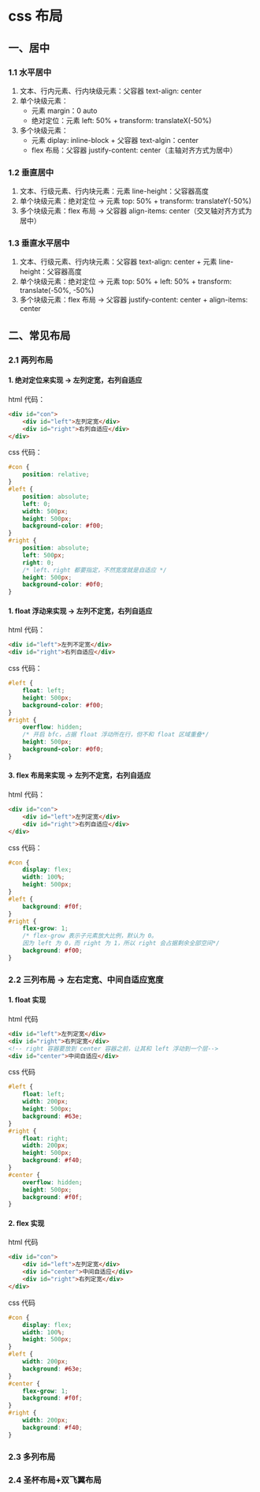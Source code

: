 # css 布局

## 一、居中

### 1.1 水平居中
1. 文本、行内元素、行内块级元素：父容器 text-align: center
2. 单个块级元素：
	+ 元素 margin：0 auto
	+ 绝对定位：元素 left: 50% + transform: translateX(-50%)
3. 多个块级元素：
	+ 元素 diplay: inline-block + 父容器 text-algin：center
	+ flex 布局：父容器 justify-content: center（主轴对齐方式为居中）

### 1.2 垂直居中
1. 文本、行级元素、行内块元素：元素 line-height：父容器高度
2. 单个块级元素：绝对定位 → 元素 top: 50% + transform: translateY(-50%)
3. 多个块级元素：flex 布局 → 父容器 align-items: center（交叉轴对齐方式为居中）

### 1.3 垂直水平居中
1. 文本、行级元素、行内块元素：父容器 text-align: center + 元素 line-height：父容器高度
2. 单个块级元素：绝对定位 → 元素 top: 50% + left: 50% + transform: translate(-50%, -50%)
3. 多个块级元素：flex 布局 → 父容器  justify-content: center + align-items: center

## 二、常见布局
### 2.1 两列布局 
#### 1. 绝对定位来实现 → 左列定宽，右列自适应 
html 代码：
```html
<div id="con">
	<div id="left">左列定宽</div>
	<div id="right">右列自适应</div>
</div>
```
css 代码：
```css
#con {
	position: relative;
}
#left {
	position: absolute;
	left: 0;
	width: 500px;
    height: 500px;
    background-color: #f00;
}
#right {
	position: absolute;
	left: 500px; 
	right: 0;
    /* left、right 都要指定，不然宽度就是自适应 */
	height: 500px;
    background-color: #0f0;
}
```
#### 1. float 浮动来实现 → 左列不定宽，右列自适应
html 代码：
```html
<div id="left">左列不定宽</div>
<div id="right">右列自适应</div>
```
css 代码：
```css
#left {
	float: left;
    height: 500px;
    background-color: #f00;
}
#right {
	overflow: hidden; 
	/* 开启 bfc，占据 float 浮动所在行，但不和 float 区域重叠*/ 
	height: 500px;
    background-color: #0f0;
}
```

#### 3. flex 布局来实现 → 左列不定宽，右列自适应
html 代码：
```html
<div id="con">
	<div id="left">左列定宽</div>
	<div id="right">右列自适应</div>
</div>
```
css 代码：
```css
#con {
	display: flex;
	width: 100%;
	height: 500px;
}
#left {
	background: #f0f;
}
#right {
	flex-grow: 1;
	/* flex-grow 表示子元素放大比例，默认为 0。
	因为 left 为 0，而 right 为 1，所以 right 会占据剩余全部空间*/
	background: #f00;
}
```

### 2.2  三列布局 → 左右定宽、中间自适应宽度
#### 1. float 实现 
html 代码
```html
<div id="left">左列定宽</div>
<div id="right">右列定宽</div>
<!-- right 容器要放到 center 容器之前，让其和 left 浮动到一个层-->
<div id="center">中间自适应</div>
```
css 代码
```css
#left {
	float: left;
	width: 200px;
	height: 500px;
	background: #63e;
}
#right {
	float: right;
	width: 200px;
	height: 500px;
	background: #f40;
}
#center {
	overflow: hidden;
	height: 500px;
	background: #f0f;
}
```

#### 2. flex 实现 
html 代码
```html
<div id="con">
	<div id="left">左列定宽</div>
	<div id="center">中间自适应</div>
	<div id="right">右列定宽</div>
</div>
```
css 代码
```css
#con {
	display: flex;
	width: 100%;
	height: 500px;
}
#left {
	width: 200px;
	background: #63e;
}
#center {
	flex-grow: 1;
	background: #f0f;
}
#right {
	width: 200px;
	background: #f40;
}
```
### 2.3 多列布局

### 2.4 圣杯布局+双飞翼布局